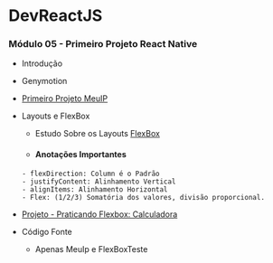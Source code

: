 # DevReactJS

### Módulo 05 - Primeiro Projeto React Native
- Introdução
- Genymotion

- [Primeiro Projeto MeuIP](https://github.com/RenatoSiqueira/DevPleno_DevReactJS/tree/master/05.%20M%C3%B3dulo%2005%20-%20Primeiro%20Projeto%20React%20Native/MeuIP)
- Layouts e FlexBox
    - Estudo Sobre os Layouts [FlexBox](https://github.com/RenatoSiqueira/DevPleno_DevReactJS/tree/master/05.%20M%C3%B3dulo%2005%20-%20Primeiro%20Projeto%20React%20Native/FlexBoxTest)
    - #### Anotações Importantes
    ```
    - flexDirection: Column é o Padrão
    - justifyContent: Alinhamento Vertical
    - alignItems: Alinhamento Horizontal
    - Flex: (1/2/3) Somatória dos valores, divisão proporcional. 
    ```

- [Projeto - Praticando Flexbox: Calculadora](https://github.com/RenatoSiqueira/DevPleno_DevReactJS/tree/master/05.%20M%C3%B3dulo%2005%20-%20Primeiro%20Projeto%20React%20Native/Calculadora)

- Código Fonte
    - Apenas MeuIp e FlexBoxTeste
    